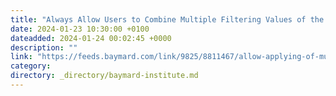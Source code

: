 ```yaml
---
title: "Always Allow Users to Combine Multiple Filtering Values of the Same Type — an ‘OR’ Logic (15% of Sites Don’t)"
date: 2024-01-23 10:30:00 +0100
dateadded: 2024-01-24 00:02:45 +0000
description: ""
link: "https://feeds.baymard.com/link/9825/8811467/allow-applying-of-multiple-filter-values"
category:
directory: _directory/baymard-institute.md
---
```

